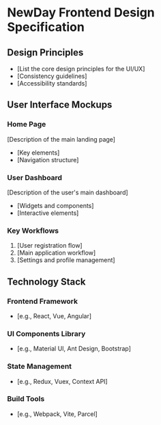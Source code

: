 # NewDay Frontend Design Specification

## Design Principles

- [List the core design principles for the UI/UX]
- [Consistency guidelines]
- [Accessibility standards]

## User Interface Mockups

### Home Page
[Description of the main landing page]
- [Key elements]
- [Navigation structure]

### User Dashboard
[Description of the user's main dashboard]
- [Widgets and components]
- [Interactive elements]

### Key Workflows
1. [User registration flow]
2. [Main application workflow]
3. [Settings and profile management]

## Technology Stack

### Frontend Framework
- [e.g., React, Vue, Angular]

### UI Components Library
- [e.g., Material UI, Ant Design, Bootstrap]

### State Management
- [e.g., Redux, Vuex, Context API]

### Build Tools
- [e.g., Webpack, Vite, Parcel]